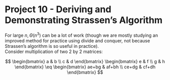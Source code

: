 # Project 10 - Deriving and Demonstrating Strassen’s Algorithm  

For large $n, \Theta(n^{3})$ can be a lot of work (though we are mostly studying an improved method for practice using divide and conquer, not because Strassen’s algorithm is so useful in practice).  
Consider multiplication of two 2 by 2 matrices:  

$$
\begin{bmatrix}
a & b \\
c & d
\end{bmatrix}
\begin{bmatrix}
e & f \\
g & h
\end{bmatrix}
\eq
\begin{bmatrix}
ae+bg & af+bh \\
ce+dg & cf+dh
\end{bmatrix}
$$ 

